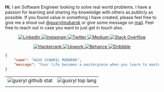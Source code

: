 <b>Hi</b>, I am Software Engineer looking to solve real world problems. I have a passion for learning and sharing my knowledge with others as publicly as possible. If you found value in something I have created, please feel free to give me a shout out [@gusrylmubarok](https://instagram.com/gusrylmubarok/) or give some message on [mail](mailto:gusrylmubarok@gmail.com). Feel free to reach out in case you want to just get in touch also.

<div align="center">

<a href="https://www.linkedin.com/in/agussyahrilmubarok/" target="_blank" rel="noreferrer"> ![LinkedIn](https://img.shields.io/badge/linkedin-%230077B5.svg?style=for-the-badge&logo=linkedin&logoColor=white) </a>
<a href="https://www.instagram.com/gusrylmubarok/" target="_blank" rel="noreferrer"> ![Instagram](https://img.shields.io/badge/Instagram-%23E4405F.svg?style=for-the-badge&logo=Instagram&logoColor=white) </a>
<a href="https://twitter.com/gusrylmubarok/" target="_blank" rel="noreferrer"> ![Twitter](https://img.shields.io/badge/Twitter-%231DA1F2.svg?style=for-the-badge&logo=Twitter&logoColor=white) </a>
<a href="https://gusrylmubarok.medium.com/" target="_blank" rel="noreferrer"> ![Medium](https://img.shields.io/badge/Medium-12100E?style=for-the-badge&logo=medium&logoColor=white) </a>
<a href="https://stackoverflow.com/users/16186091/gusrylmubarok" target="_blank" rel="noreferrer"> ![Stack Overflow](https://img.shields.io/badge/-Stackoverflow-FE7A16?style=for-the-badge&logo=stack-overflow&logoColor=white) </a>
<!--<a href="https://gitlab.com/gusrylmubarok/" target="_blank" rel="noreferrer"> ![GitLab](https://img.shields.io/badge/gitlab%20ci-%23181717.svg?style=for-the-badge&logo=gitlab&logoColor=white) </a> -->
<a href="https://www.hackerrank.com/gusrylmubarok/" target="_blank" rel="noreferrer"> ![Hackerrank](https://img.shields.io/badge/-Hackerrank-2EC866?style=for-the-badge&logo=HackerRank&logoColor=white) </a>
<a href="https://www.upwork.com/in/gusrylmubarok/" target="_blank" rel="noreferrer"> ![Upwork](https://img.shields.io/badge/UpWork-6FDA44?style=for-the-badge&logo=Upwork&logoColor=white)  </a>
<a href="https://www.behance.com/gusrylmubarok/" target="_blank" rel="noreferrer"> ![Behance](https://img.shields.io/badge/Behance-1769ff?style=for-the-badge&logo=behance&logoColor=white) </a>
<a href="https://www.dribbble.com/gusrylmubarok/" target="_blank" rel="noreferrer"> ![Dribbble](https://img.shields.io/badge/Dribbble-EA4C89?style=for-the-badge&logo=dribbble&logoColor=white) </a>

</div>

```json
{
    "name": "AGUS SYAHRIL MUBAROK",
    "message": "Your life becomes a masterpiece when you learn to master piece.",
}
```

<!--
###  🌱 I'm currently learning not to open many tabs in the browser
<p align="center">
<a href="http://cliparts.co/clipart/2423198" title="Image from cliparts.co"><img src="http://cliparts.co/cliparts/BTg/E5M/BTgE5MByc.gif" width="200" alt="stick people animation - group picture, image by tag ..." /></a> -->

|||
|---|---|
|![gusryl github stat](https://github-readme-stats.vercel.app/api?username=gusriil&show_icons=true&hide_border=true&theme=algolia&count_private=true)|![gusryl top lang](https://github-readme-stats.vercel.app/api/top-langs/?username=Gusriil&layout=compact&hide=html,css,scss,angular,PLpgSQL,blade,dockerfile,ejs,vue,freemarker,makefile,cmake,purebasic&langs_count=8&hide_border=true&theme=algolia&&count_private=true)|
||| 
